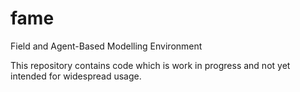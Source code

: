 # fame
Field and Agent-Based Modelling Environment

This repository contains code which is work in progress and not yet intended for widespread usage.
